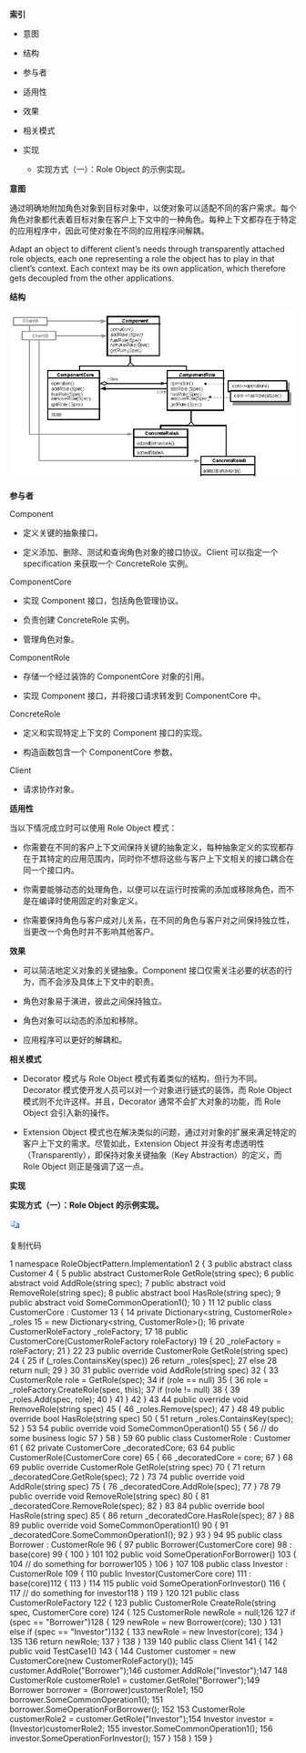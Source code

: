 **索引**

-   意图

-   结构

-   参与者

-   适用性

-   效果

-   相关模式

-   实现

    -   实现方式（一）：Role Object 的示例实现。

**意图**

通过明确地附加角色对象到目标对象中，以使对象可以适配不同的客户需求。每个角色对象都代表着目标对象在客户上下文中的一种角色。每种上下文都存在于特定的应用程序中，因此可使对象在不同的应用程序间解耦。

Adapt an object to different client’s needs through transparently attached role
objects, each one representing a role the object has to play in that client’s
context. Each context may be its own application, which therefore gets decoupled
from the other applications.

**结构**

![242283386561.png](media/026ab145cc830444e57f84c06e105192.png)

**参与者**

Component

-   定义关键的抽象接口。

-   定义添加、删除、测试和查询角色对象的接口协议。Client 可以指定一个
    specification 来获取一个 ConcreteRole 实例。

ComponentCore

-   实现 Component 接口，包括角色管理协议。

-   负责创建 ConcreteRole 实例。

-   管理角色对象。

ComponentRole

-   存储一个经过装饰的 ComponentCore 对象的引用。

-   实现 Component 接口，并将接口请求转发到 ComponentCore 中。

ConcreteRole

-   定义和实现特定上下文的 Component 接口的实现。

-   构造函数包含一个 ComponentCore 参数。

Client

-   请求协作对象。

**适用性**

当以下情况成立时可以使用 Role Object 模式：

-   你需要在不同的客户上下文间保持关键的抽象定义，每种抽象定义的实现都存在于其特定的应用范围内，同时你不想将这些与客户上下文相关的接口耦合在同一个接口内。

-   你需要能够动态的处理角色，以便可以在运行时按需的添加或移除角色，而不是在编译时使用固定的对象定义。

-   你需要保持角色与客户成对儿关系，在不同的角色与客户对之间保持独立性，当更改一个角色时并不影响其他客户。

**效果**

-   可以简洁地定义对象的关键抽象。Component
    接口仅需关注必要的状态的行为，而不会涉及具体上下文中的职责。

-   角色对象易于演进，彼此之间保持独立。

-   角色对象可以动态的添加和移除。

-   应用程序可以更好的解耦和。

**相关模式**

-   Decorator 模式与 Role Object 模式有着类似的结构，但行为不同。Decorator
    模式使开发人员可以对一个对象进行链式的装饰，而 Role Object
    模式则不允许这样。并且，Decorator 通常不会扩大对象的功能，而 Role Object
    会引入新的操作。

-   Extension Object
    模式也在解决类似的问题，通过对对象的扩展来满足特定的客户上下文的需求。尽管如此，Extension
    Object 并没有考虑透明性（Transparently），即保持对象关键抽象（Key
    Abstraction）的定义，而 Role Object 则正是强调了这一点。

**实现**

**实现方式（一）：Role Object 的示例实现。**

![copycode.gif](media/51e409b11aa51c150090697429a953ed.gif)

复制代码

1 namespace RoleObjectPattern.Implementation1 2 { 3 public abstract class
Customer 4 { 5 public abstract CustomerRole GetRole(string spec); 6 public
abstract void AddRole(string spec); 7 public abstract void RemoveRole(string
spec); 8 public abstract bool HasRole(string spec); 9 public abstract void
SomeCommonOperation1(); 10 } 11 12 public class CustomerCore : Customer 13 { 14
private Dictionary\<string, CustomerRole\> \_roles 15 = new Dictionary\<string,
CustomerRole\>(); 16 private CustomerRoleFactory \_roleFactory; 17 18 public
CustomerCore(CustomerRoleFactory roleFactory) 19 { 20 \_roleFactory =
roleFactory; 21 } 22 23 public override CustomerRole GetRole(string spec) 24 {
25 if (\_roles.ContainsKey(spec)) 26 return \_roles[spec]; 27 else 28 return
null; 29 } 30 31 public override void AddRole(string spec) 32 { 33 CustomerRole
role = GetRole(spec); 34 if (role == null) 35 { 36 role =
\_roleFactory.CreateRole(spec, this); 37 if (role != null) 38 { 39
\_roles.Add(spec, role); 40 } 41 } 42 } 43 44 public override void
RemoveRole(string spec) 45 { 46 \_roles.Remove(spec); 47 } 48 49 public override
bool HasRole(string spec) 50 { 51 return \_roles.ContainsKey(spec); 52 } 53 54
public override void SomeCommonOperation1() 55 { 56 // do some business logic 57
} 58 } 59 60 public class CustomerRole : Customer 61 { 62 private CustomerCore
\_decoratedCore; 63 64 public CustomerRole(CustomerCore core) 65 { 66
\_decoratedCore = core; 67 } 68 69 public override CustomerRole GetRole(string
spec) 70 { 71 return \_decoratedCore.GetRole(spec); 72 } 73 74 public override
void AddRole(string spec) 75 { 76 \_decoratedCore.AddRole(spec); 77 } 78 79
public override void RemoveRole(string spec) 80 { 81
\_decoratedCore.RemoveRole(spec); 82 } 83 84 public override bool HasRole(string
spec) 85 { 86 return \_decoratedCore.HasRole(spec); 87 } 88 89 public override
void SomeCommonOperation1() 90 { 91 \_decoratedCore.SomeCommonOperation1(); 92 }
93 } 94 95 public class Borrower : CustomerRole 96 { 97 public
Borrower(CustomerCore core) 98 : base(core) 99 { 100 } 101 102 public void
SomeOperationForBorrower() 103 { 104 // do something for borrower105 } 106 } 107
108 public class Investor : CustomerRole 109 { 110 public Investor(CustomerCore
core) 111 : base(core)112 { 113 } 114 115 public void SomeOperationForInvestor()
116 { 117 // do something for investor118 } 119 } 120 121 public class
CustomerRoleFactory 122 { 123 public CustomerRole CreateRole(string spec,
CustomerCore core) 124 { 125 CustomerRole newRole = null;126 127 if (spec ==
"Borrower")128 { 129 newRole = new Borrower(core); 130 } 131 else if (spec ==
"Investor")132 { 133 newRole = new Investor(core); 134 } 135 136 return newRole;
137 } 138 } 139 140 public class Client 141 { 142 public void TestCase1() 143 {
144 Customer customer = new CustomerCore(new CustomerRoleFactory()); 145
customer.AddRole("Borrower");146 customer.AddRole("Investor");147 148
CustomerRole customerRole1 = customer.GetRole("Borrower");149 Borrower borrower
= (Borrower)customerRole1; 150 borrower.SomeCommonOperation1(); 151
borrower.SomeOperationForBorrower(); 152 153 CustomerRole customerRole2 =
customer.GetRole("Investor");154 Investor investor = (Investor)customerRole2;
155 investor.SomeCommonOperation1(); 156 investor.SomeOperationForInvestor();
157 } 158 } 159 }
